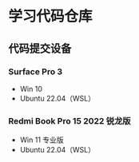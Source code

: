 # 学习代码仓库  
  
## 代码提交设备  
  
### Surface Pro 3 
  
- Win 10  
- Ubuntu 22.04（WSL）  
  
### Redmi Book Pro 15 2022 锐龙版  
  
- Win 11 专业版  
- Ubuntu 22.04（WSL）
